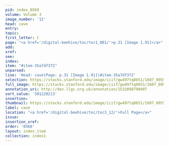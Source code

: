 ```yaml
---
pid: index_0569
volume: Volume 3
image_number: '12'
head: cave
entry:
topic:
first_letter: C
page: "<a href='/digital-beehive/toc/toc1_081/'>p.31 [Image 1.91]</a>"
add:
xref:
see:
index:
item: "#item-35a7df372"
unparsed:
line: 'Head: cave|Page: p.31 [Image 1.91]|#item-35a7df372'
selection: https://stacks.stanford.edu/image/iiif/gw497tq8651/1607_0955/1130,213,363,142/full/0/default.jpg
full_image: https://stacks.stanford.edu/image/iiif/gw497tq8651/1607_0955/full/full/0/default.jpg
annotation_uri: http://dev.llgc.org.uk/annotation/1532098790407
sort_value: '301220213'
insertion:
thumbnail: https://stacks.stanford.edu/image/iiif/gw497tq8651/1607_0955/1130,213,363,142/150,/0/default.jpg
label: cave
location: "<a href='/digital-beehive/toc/toc3_12/'>Full Page</a>"
issue:
insertion_xref:
order: '0568'
layout: index_item
collection: index1
---
```

